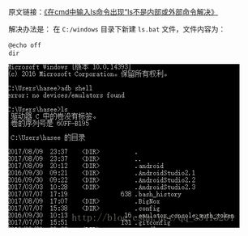 原文链接：[《在cmd中输入ls命令出现“ls不是内部或外部命令解决》](https://blog.csdn.net/qq_33413264/article/details/77018528)

解决办法是： 在 `C:/windows` 目录下新建 `ls.bat` 文件，文件内容为：

```
@echo off
dir
```

![](pics/2-1-ls命令无法使用的解决.png)
